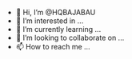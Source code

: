 - 👋 Hi, I’m @HQBAJABAU
- 👀 I’m interested in ...
- 🌱 I’m currently learning ...
- 💞️ I’m looking to collaborate on ...
- 📫 How to reach me ...

<!---
HQBAJABAU/HQBAJABAU is a ✨ special ✨ repository because its `README.md` (this file) appears on your GitHub profile.
You can click the Preview link to take a look at your changes.
--->
